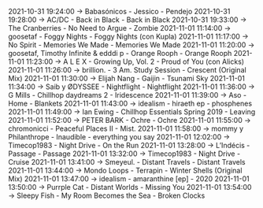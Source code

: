 2021-10-31 19:24:00 -> Babasónicos - Jessico - Pendejo
2021-10-31 19:28:00 -> AC/DC - Back in Black - Back in Black
2021-10-31 19:33:00 -> The Cranberries - No Need to Argue - Zombie
2021-11-01 11:14:00 -> goosetaf - Foggy Nights - Foggy Nights (con Kupla)
2021-11-01 11:17:00 -> No Spirit - Memories We Made - Memories We Made
2021-11-01 11:20:00 -> goosetaf, Timothy Infinite & edddi p - Orange Rooph - Orange Rooph
2021-11-01 11:23:00 -> A L E X - Growing Up, Vol. 2 - Proud of You (con Alicks)
2021-11-01 11:26:00 -> brillion. - 3 Am. Study Session - Crescent (Original Mix)
2021-11-01 11:30:00 -> Elijah Nang - Gaijin - Tsunami Sky
2021-11-01 11:34:00 -> Saib y ØDYSSEE - Nightflight - Nightflight
2021-11-01 11:36:00 -> G Mills - Chillhop daydreams 2 - Iridescence
2021-11-01 11:39:00 -> Aso - Home - Blankets
2021-11-01 11:43:00 -> idealism - hiraeth ep - phosphenes
2021-11-01 11:49:00 -> Ian Ewing - Chillhop Essentials Spring 2019 - Leaving
2021-11-01 11:52:00 -> PETER BARK - Ochre - Ochre
2021-11-01 11:55:00 -> chromonicci - Peaceful Places II - Mist.
2021-11-01 11:58:00 -> mommy y Philanthrope - Inaudible - everything you say
2021-11-01 12:02:00 -> Timecop1983 - Night Drive - On the Run
2021-11-01 13:28:00 -> L’Indécis - Passage - Passage
2021-11-01 13:32:00 -> Timecop1983 - Night Drive - Cruise
2021-11-01 13:41:00 -> Smeyeul. - Distant Travels - Distant Travels
2021-11-01 13:44:00 -> Mondo Loops - Terrapin - Winter Shells (Original Mix)
2021-11-01 13:47:00 -> idealism - amaranthine [ep] - 2020
2021-11-01 13:50:00 -> Purrple Cat - Distant Worlds - Missing You
2021-11-01 13:54:00 -> Sleepy Fish - My Room Becomes the Sea - Broken Clocks

